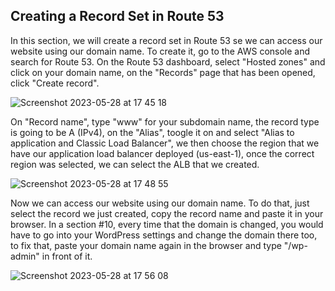 ## Creating a Record Set in Route 53

In this section, we will create a record set in Route 53 se we can access our website using our domain name. To create it, go to the AWS console and search for Route 53. On the Route 53 dashboard, select "Hosted zones" and click on your domain name, on the "Records" page that has been opened, click "Create record".

![Screenshot 2023-05-28 at 17 45 18](https://github.com/leorickli/wordpress-aws/assets/106999054/f1c80fea-7fc3-4be9-a79e-8d7b9cf23166)

On "Record name", type "www" for your subdomain name, the record type is going to be A (IPv4), on the "Alias", toogle it on and select "Alias to application and Classic Load Balancer", we then choose the region that we have our application load balancer deployed (us-east-1), once the correct region was selected, we can select the ALB that we created.

![Screenshot 2023-05-28 at 17 48 55](https://github.com/leorickli/wordpress-aws/assets/106999054/9968c1ad-c9ac-4a40-a05a-26c0934c275a)

Now we can access our website using our domain name. To do that, just select the record we just created, copy the record name and paste it in your browser. In a section #10, every time that the domain is changed, you would have to go into your WordPress settings and change the domain there too, to fix that, paste your domain name again in the browser and type "/wp-admin" in front of it.

![Screenshot 2023-05-28 at 17 56 08](https://github.com/leorickli/wordpress-aws/assets/106999054/1d8caaa1-aa72-4e62-a898-999314d66abc)

